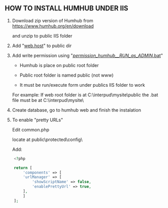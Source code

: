 ## HOW TO INSTALL HUMHUB UNDER IIS 


1. Download zip version of Humhub from https://www.humhub.org/en/download

   and unzip to public IIS folder



2. Add "[web.host](https://github.com/Buliwyfa/humhub_windows_installation/blob/master/web.config)" to public dir



3. Add write permission using  "[_permission_humhub__RUN_as_ADMIN_.bat](https://github.com/Buliwyfa/humhub_windows_installation/blob/master/_permission_humhub__RUN_as_ADMIN_.bat)"
   
   - Humhub is place on public root folder

   - Public root folder is named public (not www)

   - It must be run/execute form under publics IIS folder to work 
   
	For example: If web root folder is at C:\interpud\mysite\public
	             the .bat file must be at C:\interpud\mysite\


4. Create database, go to humhub web and finish the instalation


5. To enable "pretty URLs"

     Edit
	        common.php

     locate at
	        public\protected\config\

     Add:

```php
	<?php

	return [
	    'components' => [
		'urlManager' => [
		    'showScriptName' => false,
		    'enablePrettyUrl' => true,
		],
	    ]
	];
```
